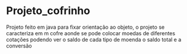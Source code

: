 # Projeto_cofrinho
Projeto feito em java para fixar orientação ao objeto, o projeto se caracteriza em m cofre aonde se pode colocar moedas de diferentes cotações podendo ver o saldo de cada tipo de moenda o saldo total e a conversão 
